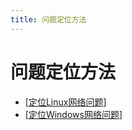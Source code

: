 ```yaml
---
title: 问题定位方法
---
```


# 问题定位方法

- [[定位Linux网络问题]]
- [[定位Windows网络问题]]



[//begin]: # "Autogenerated link references for markdown compatibility"
[定位Linux网络问题]: %E5%AE%9A%E4%BD%8DLinux%E7%BD%91%E7%BB%9C%E9%97%AE%E9%A2%98.md "定位Linux网络问题"
[定位Windows网络问题]: %E5%AE%9A%E4%BD%8DWindows%E7%BD%91%E7%BB%9C%E9%97%AE%E9%A2%98.md "定位Windows网络问题"
[//end]: # "Autogenerated link references"